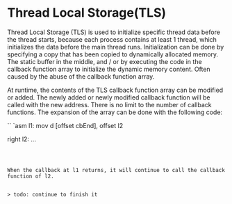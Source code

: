 # Thread Local Storage(TLS)



Thread Local Storage (TLS) is used to initialize specific thread data before the thread starts, because each process contains at least 1 thread, which initializes the data before the main thread runs. Initialization can be done by specifying a copy that has been copied to dynamically allocated memory. The static buffer in the middle, and / or by executing the code in the callback function array to initialize the dynamic memory content. Often caused by the abuse of the callback function array.


At runtime, the contents of the TLS callback function array can be modified or added. The newly added or newly modified callback function will be called with the new address. There is no limit to the number of callback functions. The expansion of the array can be done with the following code:


`` `asm
l1: mov d [offset cbEnd], offset l2

right
l2: ...
```



When the callback at l1 returns, it will continue to call the callback function of l2.


> todo: continue to finish it




